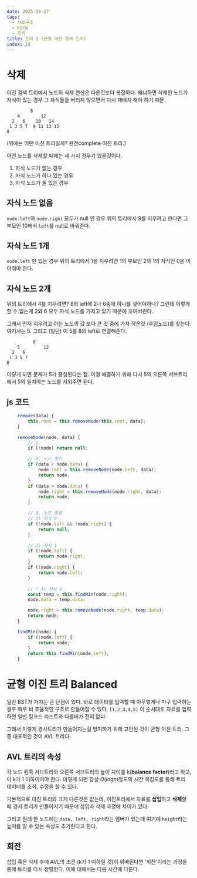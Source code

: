 ```yaml
---
date: 2025-08-27
tags:
  - 자료구조
  - KOCW
  - 트리
title: 트리 3 (균형 이진 검색 트리)
index: 14
---
```


# 삭제

이진 검색 트리에서 노드의 삭제 연산은 다른것보다 복잡하다.
왜냐하면 삭제한 노드가 자식이 있는 경우 그 자식들을 버리지 않으면서 다시 재배치 해야 하기 때문.

```
         8
    4        12
  2   6    10   14
 1 3 5 7  9 11 13 15
0
```

(위에는 어떤 이진 트리일까? 완전complete 이진 트리.)

어떤 노드를 삭제할 때에는 세 가지 경우가 있을것이다.

1. 자식 노드가 없는 경우
2. 자식 노드가 하나 있는 경우
3. 자식 노드가 둘 있는 경우

## 자식 노드 없음

`node.left`와 `node.right` 모두가 null 인 경우
위의 트리에서 9를 지우려고 한다면
그 부모인 10에서 `left`를 null로 바꿔준다.

## 자식 노드 1개

`node.left` 만 있는 경우
위의 트리에서 1을 지우려면 1의 부모인 2와 1의 자식인 0을 이어줘야 한다.

## 자식 노드 2개

위의 트리에서 4를 지우려면?
8의 left에 2나 6중에 하나를 넣어야하나? 그런데 이렇게 할 수 없는게 2와 6 모두 자식 노드를 가지고 있기 때문에 꼬여버린다.

그래서 먼저
지우려고 하는 노드의 값 보다 큰 것 중에 가자 작은것 (후임노드)를 찾는다. 여기서는 5.
그리고 (일단) 이 5를 8의 left로 연결해준다.

```
          8
    5         12
  2   6
 1 3 5 7
0
```

이렇게 되면 문제가 5가 중첩된다는 점.
이걸 해결하기 위해 다시 5의 오른쪽 서브트리에서 5와 일치하는 노드를 지워주면 된다.

## js 코드

```js
    remove(data) {
        this.root = this.removeNode(this.root, data);
    }

	removeNode(node, data) {
        // 1.
        if (!node) return null;

        // 2. 노드 찾기
        if (data < node.data) {
            node.left = this.removeNode(node.left, data);
            return node;
        }
        if (data > node.data) {
            node.right = this.removeNode(node.right, data);
            return node;
        }

        // 3. 노드 찾음
        // 1) 자식 0
        if (!node.left && !node.right) {
            return null;
        }

        // 2) 자식 1
        if (!node.left) {
            return node.right;
        }
        if (!node.right) {
            return node.left;
        }

        // * 3) 자식 2
        const temp = this.findMin(node.right);
        node.data = temp.data;

        node.right = this.removeNode(node.right, temp.data);
        return node;
    }

    findMin(node) {
        if (!node.left) {
            return node;
        }
        return this.findMin(node.left);
    }
```

# 균형 이진 트리 Balanced

일반 BST가 가지는 큰 단점이 있다.
바로 데이터를 입력할 때 아무렇게나 마구 입력하는 경우 매우 비 효율적인 구조로 만들어질 수 있다.
`[1,2,3,4,5]` 이 순서대로 자료를 입력하면 일반 링크드 리스트와 다를바가 전혀 없다.

그래서 이렇게 경사트리가 만들어지는걸 방지하기 위해 고안된 것이 균형 이진 트리.
그 중 대표적인 것이 AVL 트리다.

## AVL 트리의 속성

각 노드 왼쪽 서브트리와 오른쪽 서브트리의 높이 차이를 k(**balance factor**)라고 하고, 이 k가 1 이하이여야 한다.
이렇게 되면 항상 $O(logn)$정도의 시간 복잡도를 통해 트리 데이터를 조회, 수정을 할 수 있다.

기본적으로 이진 트리와 크게 다른것은 없는데, 이진트리에서 자료를 **삽입**하고 **삭제**할 때 경사 트리가 만들어지기 때문에 삽입과 삭제 과정에 차이가 있다.

그리고 원래 한 노드에는 `data, left, right`라는 멤버가 있는데 여기에 `height`라는 높이를 알 수 있는 속성도 추가한다고 한다.

## 회전

삽입 혹은 삭제 후에 AVL의 조건 (k가 1 이하일 것)이 위배된다면 '회전'이라는 과정을 통해 트리를 다시 정렬한다.
이에 대해서는 다음 시간에 다룬다.
